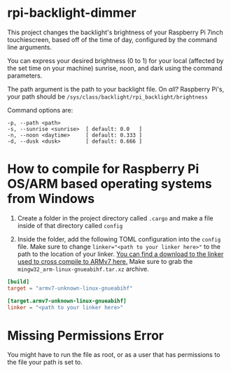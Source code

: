 # rpi-backlight-dimmer
This project changes the backlight's brightness of your Raspberry Pi 7inch touchiescreen, based off of the time of day, configured by the command line arguments.

You can express your desired brightness (0 to 1) for your local (affected by the set time on your machine) sunrise, noon, and dark using the command parameters.

The path argument is the path to your backlight file. On *all?* Raspberry Pi's, your path should be `/sys/class/backlight/rpi_backlight/brightness`

Command options are:

```less
-p, --path <path>
-s, --sunrise <sunrise>  [ default: 0.0   ]
-n, --noon <daytime>     [ default: 0.333 ]
-d, --dusk <dusk>        [ default: 0.666 ]
```

# How to compile for Raspberry Pi OS/ARM based operating systems from Windows
1. Create a folder in the project directory called `.cargo` and make a file inside of that directory called `config`

2. Inside the folder, add the following TOML configuration into the `config` file. Make sure to change `linker="<path to your linker here>"` to the path to the location of your linker. [You can find a download to the linker used to cross compile to ARMv7 here.](https://releases.linaro.org/components/toolchain/binaries/latest-5/arm-linux-gnueabihf/) Make sure to grab the `mingw32_arm-linux-gnueabihf.tar.xz` archive.

```toml
[build]
target = "armv7-unknown-linux-gnueabihf"

[target.armv7-unknown-linux-gnueabihf]
linker = "<path to your linker here>"
```

# Missing Permissions Error
You might have to run the file as root, or as a user that has permissions to the file your path is set to.